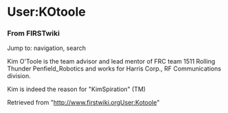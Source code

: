 # User:KOtoole

### From FIRSTwiki

Jump to: navigation, search

Kim O'Toole is the team advisor and lead mentor of FRC team 1511 Rolling
Thunder Penfield_Robotics and works for Harris Corp., RF Communications
division.

Kim is indeed the reason for "KimSpiration" (TM)

Retrieved from "<http://www.firstwiki.orgUser:Kotoole>"

